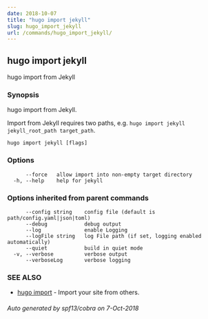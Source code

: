 ```yaml
---
date: 2018-10-07
title: "hugo import jekyll"
slug: hugo_import_jekyll
url: /commands/hugo_import_jekyll/
---
```

## hugo import jekyll

hugo import from Jekyll

### Synopsis

hugo import from Jekyll.

Import from Jekyll requires two paths, e.g. `hugo import jekyll jekyll_root_path target_path`.

```
hugo import jekyll [flags]
```

### Options

```
      --force   allow import into non-empty target directory
  -h, --help    help for jekyll
```

### Options inherited from parent commands

```
      --config string    config file (default is path/config.yaml|json|toml)
      --debug            debug output
      --log              enable Logging
      --logFile string   log File path (if set, logging enabled automatically)
      --quiet            build in quiet mode
  -v, --verbose          verbose output
      --verboseLog       verbose logging
```

### SEE ALSO

* [hugo import](/commands/hugo_import/)	 - Import your site from others.

###### Auto generated by spf13/cobra on 7-Oct-2018
